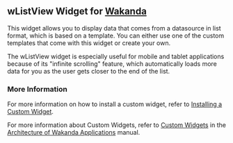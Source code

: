 ## wListView Widget for [Wakanda](http://wakanda.org)
This widget allows you to display data that comes from a datasource in list format, which is based on a template. You can either use one of the custom templates that come with this widget or create your own. 

The wListView widget is especially useful for mobile and tablet applications because of its "infinite scrolling" feature, which automatically loads more data for you as the user gets closer to the end of the list.

### More Information
For more information on how to install a custom widget, refer to [Installing a Custom Widget](http://doc.wakanda.org/WakandaStudio0/help/Title/en/page3869.html#1027761).

For more information about Custom Widgets, refer to [Custom Widgets](http://doc.wakanda.org/Wakanda0.v5/help/Title/en/page3863.html "Custom Widgets") in the [Architecture of Wakanda Applications](http://doc.wakanda.org/Wakanda0.v5/help/Title/en/page3844.html "Architecture of Wakanda Applications") manual.
